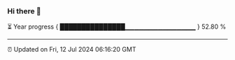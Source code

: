 ### Hi there 👋

⏳ Year progress { ███████████████▁▁▁▁▁▁▁▁▁▁▁▁▁▁▁ } 52.80 %

---

⏰ Updated on Fri, 12 Jul 2024 06:16:20 GMT
